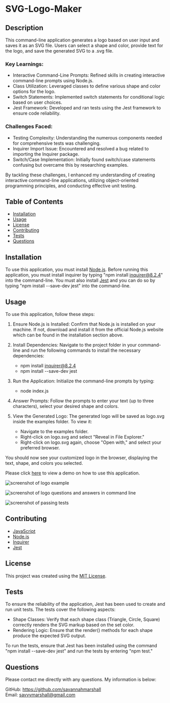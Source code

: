 # SVG-Logo-Maker

## Description
This command-line application generates a logo based on user input and saves it as an SVG file. Users can select a shape and color, provide text for the logo, and save the generated SVG to a .svg file.

### Key Learnings:
* Interactive Command-Line Prompts: Refined skills in creating interactive command-line prompts using Node.js.
* Class Utilization: Leveraged classes to define various shape and color options for the logo.
* Switch Statements: Implemented switch statements for conditional logic based on user choices.
* Jest Framework: Developed and ran tests using the Jest framework to ensure code reliability.

### Challenges Faced:
* Testing Complexity: Understanding the numerous components needed for comprehensive tests was challenging.
* Inquirer Import Issue: Encountered and resolved a bug related to importing the Inquirer package.
* Switch/Case Implementation: Initially found switch/case statements confusing but overcame this by researching examples.

By tackling these challenges, I enhanced my understanding of creating interactive command-line applications, utilizing object-oriented programming principles, and conducting effective unit testing.

## Table of Contents
  
- [Installation](#installation)
- [Usage](#usage)
- [License](#license)
- [Contributing](#contributing)
- [Tests](#tests)
- [Questions](#questions)

## Installation
To use this application, you must install [Node.js](https://nodejs.org/en). Before running this application, you must install inquirer by typing "npm install inquirer@8.2.4" into the command-line. You must also install [Jest](https://jestjs.io/) and you can do so by typing "npm install --save-dev jest" into the command-line.

## Usage

To use this application, follow these steps:

1. Ensure Node.js is Installed: Confirm that Node.js is installed on your machine. If not, download and install it from the official Node.js website which can be found in the installation section above.

2. Install Dependencies: Navigate to the project folder in your command-line and run the following commands to install the necessary dependencies:
   * npm install inquirer@8.2.4
   * npm install --save-dev jest
3. Run the Application: Initialize the command-line prompts by typing:
   * node index.js
4. Answer Prompts: Follow the prompts to enter your text (up to three characters), select your desired shape and colors.
5. View the Generated Logo: The generated logo will be saved as logo.svg inside the examples folder. To view it:
    * Navigate to the examples folder.
    * Right-click on logo.svg and select "Reveal in File Explorer."
    * Right-click on logo.svg again, choose "Open with," and select your preferred browser.

You should now see your customized logo in the browser, displaying the text, shape, and colors you selected.

Please click [here]() to view a demo on how to use this application.


![screenshot of logo example](https://github.com/savannahmarshall/SVG-Logo-Maker/blob/main/assets/Logo.png)

![screenshot of logo questions and answers in command line](https://github.com/savannahmarshall/SVG-Logo-Maker/blob/main/assets/commandline.png)

![screenshot of passing tests](https://github.com/savannahmarshall/SVG-Logo-Maker/blob/main/assets/passing-tests.png)




## Contributing
* [JavaScript](https://www.javascript.com/)
* [Node.js](https://nodejs.org/en)
* [Inquirer](https://www.npmjs.com/package/inquirer/v/8.2.4)
* [Jest](https://jestjs.io/)

## License
This project was created using the [MIT License](https://opensource.org/license/MIT).

## Tests
To ensure the reliability of the application, Jest has been used to create and run unit tests. The tests cover the following aspects:

* Shape Classes: Verify that each shape class (Triangle, Circle, Square) correctly renders the SVG markup based on the set color.
* Rendering Logic: Ensure that the render() methods for each shape produce the expected SVG output.
  
To run the tests, ensure that Jest has been installed using the command "npm install --save-dev jest" and run the tests by entering "npm test."

## Questions
Please contact me directly with any questions. My information is below:  

GitHub: https://github.com/savannahmarshall  
Email: savvymarshall@gmail.com
